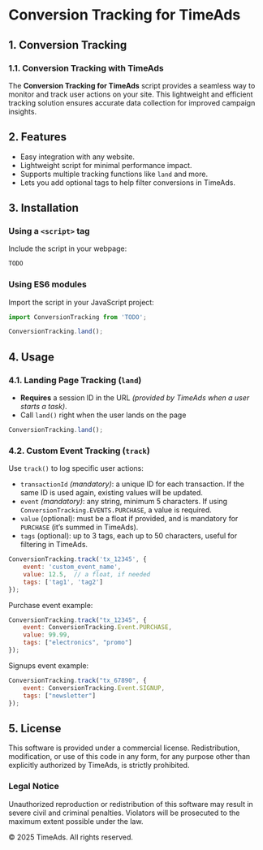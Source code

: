 # Conversion Tracking for TimeAds

## 1. Conversion Tracking

### 1.1. Conversion Tracking with TimeAds

The **Conversion Tracking for TimeAds** script provides a seamless way to monitor and track user actions on your site.
This lightweight and efficient tracking solution ensures accurate data collection for improved campaign insights.

## 2. Features

- Easy integration with any website.
- Lightweight script for minimal performance impact.
- Supports multiple tracking functions like `land` and more.
- Lets you add optional tags to help filter conversions in TimeAds.

## 3. Installation

### Using a `<script>` tag

Include the script in your webpage:

```html
TODO
```

### Using ES6 modules

Import the script in your JavaScript project:

```javascript
import ConversionTracking from 'TODO';

ConversionTracking.land();

```

## 4. Usage

### 4.1. Landing Page Tracking (`land`)

- **Requires** a session ID in the URL *(provided by TimeAds when a user starts a task)*.
- Call `land()` right when the user lands on the page

```javascript
ConversionTracking.land();
```

### 4.2. Custom Event Tracking (`track`)

Use `track()` to log specific user actions:

- `transactionId` *(mandatory)*: a unique ID for each transaction. If the same ID is used again, existing
  values will be updated.
- `event` *(mandatory)*: any string, minimum 5 characters. If using `ConversionTracking.EVENTS.PURCHASE`, a value is
  required.
- `value` (optional): must be a float if provided, and is mandatory for `PURCHASE` (it’s summed in TimeAds).
- `tags` (optional): up to 3 tags, each up to 50 characters, useful for filtering in TimeAds.

```javascript
ConversionTracking.track('tx_12345', {
    event: 'custom_event_name',
    value: 12.5,  // a float, if needed
    tags: ['tag1', 'tag2']
});
```

Purchase event example:

```javascript
ConversionTracking.track("tx_12345", {
    event: ConversionTracking.Event.PURCHASE,
    value: 99.99,
    tags: ["electronics", "promo"]
});
```

Signups event example:

```javascript
ConversionTracking.track("tx_67890", {
    event: ConversionTracking.Event.SIGNUP,
    tags: ["newsletter"]
});
```

## 5. License

This software is provided under a commercial license. Redistribution, modification, or use of this code in any form, for
any purpose other than explicitly authorized by TimeAds, is strictly prohibited.

### Legal Notice

Unauthorized reproduction or redistribution of this software may result in severe civil and criminal penalties.
Violators will be prosecuted to the maximum extent possible under the law.

© 2025 TimeAds. All rights reserved.